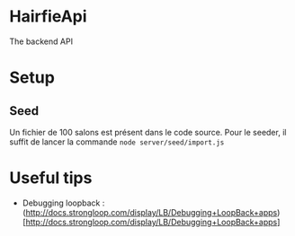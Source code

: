 HairfieApi
==========

The backend API

# Setup

## Seed

Un fichier de 100 salons est présent dans le code source. Pour le seeder, il suffit de lancer la commande `node server/seed/import.js`


# Useful tips

* Debugging loopback : (http://docs.strongloop.com/display/LB/Debugging+LoopBack+apps)[http://docs.strongloop.com/display/LB/Debugging+LoopBack+apps]
